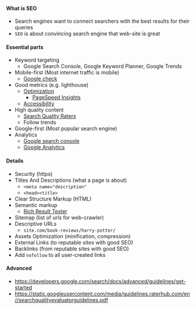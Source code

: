 #### What is SEO
* Search engines want to connect searchers with the best results for their queries
* `SEO` is about convincing search engine that web-site is great

#### Essential parts
* Keyword targeting
    * Google Search Console, Google Keyword Planner, Google Trends
* Mobile-first (Most internet traffic is mobile)
    * [Google check](https://search.google.com/test/mobile-friendly)
* Good metrics (e.g. lighthouse)
    * [Optimization](optimization.md)
        * [PageSpeed Insights](https://developers.google.com/speed/pagespeed/insights/)
    * [Accessibility](human-computer/accessibility.md)
* High quality content
    * [Search Quality Raters](https://guidelines.raterhub.com/searchqualityevaluatorguidelines.pdf)
    * Follow trends
* Google-first (Most popular search engine)
* Analytics
    * [Google search console](https://search.google.com/search-console/about)
    * [Google Analytics](https://analytics.google.com/analytics/web/provision/#/provision)

#### Details
* Security (https)
* Titles And Descriptions (what a page is about)
    * `<meta name="description"`
    * `<head><title>`
* Clear Structure Markup (HTML)
* Semantic markup
    * [Rich Result Tester](https://search.google.com/test/rich-results)
* Sitemap (list of urls for web-crawler)
* Descriptive URLs
    * `site.com/book-reviews/harry-potter/`
* Assets Optimization (minification, compression)
* External Links (to reputable sites with good SEO)
* Backlinks (from reputable sites with good SEO)
* Add `nofollow` to all user-created links

#### Advanced
* https://developers.google.com/search/docs/advanced/guidelines/get-started
* https://static.googleusercontent.com/media/guidelines.raterhub.com/en//searchqualityevaluatorguidelines.pdf
